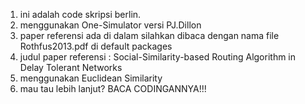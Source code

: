 1. ini adalah code skripsi berlin. <br>
2. menggunakan One-Simulator versi PJ.Dillon <br>
3. paper referensi ada di dalam silahkan dibaca dengan nama file Rothfus2013.pdf di default packages <br>
4. judul paper referensi : Social-Similarity-based Routing Algorithm in Delay Tolerant Networks <br>
5. menggunakan Euclidean Similarity <br>
6. mau tau lebih lanjut? BACA CODINGANNYA!!! <br>
